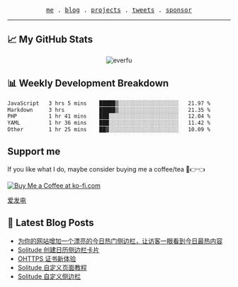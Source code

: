 <p align="center">
  <samp>
    <a href="https://everfu.cn">me</a> .
    <a href="https://bloh.everfu.cn">blog</a> .
    <a href="https://everfu.cn/projects/">projects</a> .
    <a href="https://twitter.com/everfu8">tweets</a> .
    <a href="https://ko-fi.com/everfu">sponsor</a>
  </samp>
</p>

---

## 📈 My GitHub Stats

<p align="center">
  <img src="https://github-readme-stats.vercel.app/api?username=everfu&show_icons=true&theme=radical" alt="everfu" />
</p>

## 📊 Weekly Development Breakdown

<!--START_SECTION:waka-->

```txt
JavaScript   3 hrs 5 mins    █████▒░░░░░░░░░░░░░░░░░░░   21.97 %
Markdown     3 hrs           █████▒░░░░░░░░░░░░░░░░░░░   21.35 %
PHP          1 hr 41 mins    ███░░░░░░░░░░░░░░░░░░░░░░   12.04 %
YAML         1 hr 36 mins    ███░░░░░░░░░░░░░░░░░░░░░░   11.42 %
Other        1 hr 25 mins    ██▓░░░░░░░░░░░░░░░░░░░░░░   10.09 %
```

<!--END_SECTION:waka-->

## Support me

If you like what I do, maybe consider buying me a coffee/tea 🥺👉👈

<a href="https://ko-fi.com/everfu">
  <img src="https://ko-fi.com/img/githubbutton_sm.svg" alt="Buy Me a Coffee at ko-fi.com" />
</a>

[爱发电](https://afdian.com/a/everfu)

## 📝 Latest Blog Posts

<!-- BLOG-POST-LIST:START -->
- [为你的网站增加一个漂亮的今日热门侧边栏，让访客一眼看到今日最热内容](https://blog.everfu.cn/p/f86654a0.html)
- [Solitude 创建日历侧边栏卡片](https://blog.everfu.cn/p/874ddadb.html)
- [OHTTPS 证书新体验](https://blog.everfu.cn/p/b8011a81.html)
- [Solitude 自定义页面教程](https://blog.everfu.cn/p/a9d5ace8.html)
- [Solitude 自定义侧边栏](https://blog.everfu.cn/p/c63b9f20.html)
<!-- BLOG-POST-LIST:END -->

